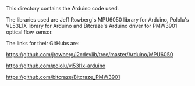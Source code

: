 This directory contains the Arduino code used. 

The libraries used are Jeff Rowberg's MPU6050 library for Arduino, Pololu's VL53L1X library for Arduino and Bitcraze's Arduino driver for PMW3901 optical flow sensor.

The links for their GitHubs are:

https://github.com/jrowberg/i2cdevlib/tree/master/Arduino/MPU6050

https://github.com/pololu/vl53l1x-arduino

https://github.com/bitcraze/Bitcraze_PMW3901
